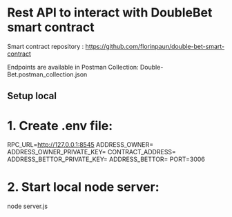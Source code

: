 # Rest API to interact with DoubleBet smart contract 

Smart contract repository : https://github.com/florinpaun/double-bet-smart-contract

Endpoints are available in Postman Collection: Double-Bet.postman_collection.json 

## Setup local

# 1. Create .env file:

RPC_URL=http://127.0.0.1:8545
ADDRESS_OWNER=
ADDRESS_OWNER_PRIVATE_KEY=
CONTRACT_ADDRESS=
ADDRESS_BETTOR_PRIVATE_KEY=
ADDRESS_BETTOR=
PORT=3006

# 2. Start local node server:
   node server.js





